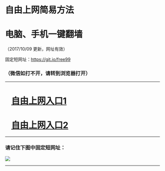 ﻿# 自由上网简易方法

# 电脑、手机一键翻墙

（2017/10/09 更新，网址有效）

固定短网址：https://git.io/free99

### （微信如打不开，请转到浏览器打开）


***





# &nbsp;&nbsp; <a href="http://ft845932046.fwq-tz-1001.info/fwqtz01.html?t=100900127252 " target="_blank">自由上网入口1</a>
# &nbsp;&nbsp; <a href="http://ft672811018.fwq-tz-1002.info/fwqtz02.html?t=100900120009 " target="_blank">自由上网入口2</a>
***

### 请记住下图中固定短网址：

<img src="https://s3-us-west-2.amazonaws.com/fwq-1001/yjfq-20170905okok.png" /> 


***

